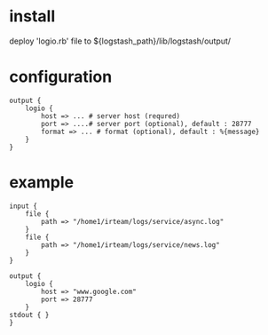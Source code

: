 # install 
deploy 'logio.rb' file to ${logstash_path}/lib/logstash/output/

# configuration
	output {
		logio {
			host => ... # server host (requred)
			port => ....# server port (optional), default : 28777
			format => ... # format (optional), default : %{message}
		}
	}

# example
	input {
		file {
			path => "/home1/irteam/logs/service/async.log"
		}
		file {
			path => "/home1/irteam/logs/service/news.log"
		}
	}
	
	output {
		logio {
			host => "www.google.com"
			port => 28777
		}
	stdout { }
	}
